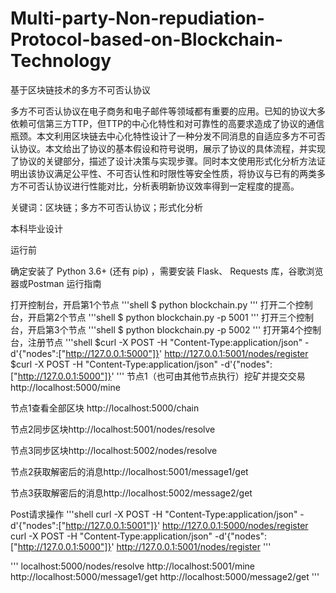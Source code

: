 # Multi-party-Non-repudiation-Protocol-based-on-Blockchain-Technology

基于区块链技术的多方不可否认协议

多方不可否认协议在电子商务和电子邮件等领域都有重要的应用。已知的协议大多依赖可信第三方TTP，但TTP的中心化特性和对可靠性的高要求造成了协议的通信瓶颈。本文利用区块链去中心化特性设计了一种分发不同消息的自适应多方不可否认协议。本文给出了协议的基本假设和符号说明，展示了协议的具体流程，并实现了协议的关键部分，描述了设计决策与实现步骤。同时本文使用形式化分析方法证明出该协议满足公平性、不可否认性和时限性等安全性质，将协议与已有的两类多方不可否认协议进行性能对比，分析表明新协议效率得到一定程度的提高。

关键词：区块链；多方不可否认协议；形式化分析

本科毕业设计


运行前

确定安装了 Python 3.6+ (还有 pip) ，需要安装 Flask、 Requests 库，谷歌浏览器或Postman
运行指南

打开控制台，开启第1个节点
'''shell
$ python blockchain.py
'''
打开二个控制台，开启第2个节点
'''shell
$ python blockchain.py -p 5001
'''
打开三个控制台，开启第3个节点
'''shell
$ python blockchain.py -p 5002
'''
打开第4个控制台，注册节点
'''shell
$curl -X POST -H "Content-Type:application/json" -d'{"nodes":["http://127.0.0.1:5000"]}' http://127.0.0.1:5001/nodes/register
$curl -X POST -H "Content-Type:application/json" -d'{"nodes":["http://127.0.0.1:5000"]}' 
'''
节点1（也可由其他节点执行）挖矿并提交交易http://localhost:5000/mine

节点1查看全部区块 http://localhost:5000/chain

节点2同步区块http://localhost:5001/nodes/resolve

节点3同步区块http://localhost:5002/nodes/resolve

节点2获取解密后的消息http://localhost:5001/message1/get

节点3获取解密后的消息http://localhost:5002/message2/get

Post请求操作
'''shell
curl -X POST -H "Content-Type:application/json" -d'{"nodes":["http://127.0.0.1:5001"]}' http://127.0.0.1:5000/nodes/register
curl -X POST -H "Content-Type:application/json" -d'{"nodes":["http://127.0.0.1:5000"]}' http://127.0.0.1:5001/nodes/register
'''

'''
localhost:5000/nodes/resolve
http://localhost:5001/mine
http://localhost:5000/message1/get
http://localhost:5000/message2/get
'''
